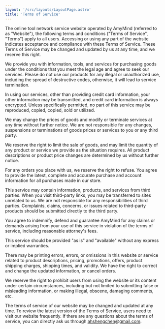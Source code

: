 ```yaml
---
layout: '/src/layouts/LayoutPage.astro'
title: 'Terms of Service'
---
```


The online tool network service website operated by AmyMind (referred to as "Website"), the following terms and conditions ("Terms of Service", "Terms") apply to all users. Accessing or using any part of the website indicates acceptance and compliance with these Terms of Service. These Terms of Service may be changed and updated by us at any time, and we reserve this right.

We provide you with information, tools, and services for purchasing goods under the conditions that you meet the legal age and agree to seek our services. Please do not use our products for any illegal or unauthorized use, including the spread of destructive codes, otherwise, it will lead to service termination.

In using our services, other than providing credit card information, your other information may be transmitted, and credit card information is always encrypted. Unless specifically permitted, no part of this service may be reproduced, copied, copied, sold or utilized.

We may change the prices of goods and modify or terminate services at any time without further notice. We are not responsible for any changes, suspensions or terminations of goods prices or services to you or any third party.

We reserve the right to limit the sale of goods, and may limit the quantity of any product or service we provide as the situation requires. All product descriptions or product price changes are determined by us without further notice.

For any orders you place with us, we reserve the right to refuse. You agree to provide the latest, complete and accurate purchase and account information for all purchases made in our store.

This service may contain information, products, and services from third parties. When you visit third-party links, you may be transferred to sites unrelated to us. We are not responsible for any responsibilities of third parties. Complaints, claims, concerns, or issues related to third-party products should be submitted directly to the third party.

You agree to indemnify, defend and guarantee AmyMind for any claims or demands arising from your use of this service in violation of the terms of service, including reasonable attorney's fees.

This service should be provided "as is" and "available" without any express or implied warranties.

There may be printing errors, errors, or omissions in this website or service related to product descriptions, pricing, promotions, offers, product shipping charges, shipping times, and validity. We have the right to correct and change the updated information, or cancel orders.

We reserve the right to prohibit users from using the website or its content under certain circumstances, including but not limited to submitting false or misleading information, or making illegal, obscene, damaging comments, etc.

The terms of service of our website may be changed and updated at any time. To review the latest version of the Terms of Service, users need to visit our website frequently. If there are any questions about the terms of service, you can directly ask us through ahshengchen@gmail.com.